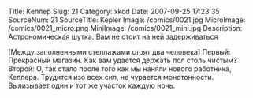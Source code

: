 Title: Кеплер 
Slug: 21 
Category: xkcd 
Date: 2007-09-25 17:23:35 
SourceNum: 21 
SourceTitle: Kepler 
Image: /comics/0021.jpg 
MicroImage: /comics/0021_micro.png 
MiniImage: /comics/0021_mini.jpg 
Description: Астрономическая шутка. Вам не стоит на ней задерживаться 

[Между заполненными стеллажами стоят два человека]
Первый: Прекрасный магазин. Как вам удается держать пол столь чистым?
Второй: О, так стало после того как мы наняли нового работника, Кеплера. Трудится изо всех сил, не чурается монотонности. Вылизывает один и тот же участок каждую ночь.